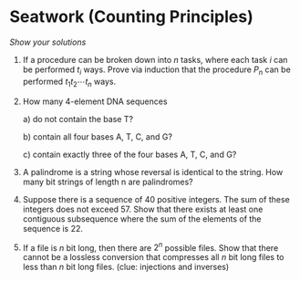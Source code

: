 # Seatwork (Counting Principles)

*Show your solutions*

1. If a procedure can be broken down into $n$ tasks, where each task $i$ can be performed $t_i$  ways. Prove via induction that the procedure $P_n$ can be performed $t_1t_2 \cdots t_n$ ways.

2. How many 4-element DNA sequences

   a) do not contain the base T?

   b) contain all four bases A, T, C, and G?

   c) contain exactly three of the four bases A, T, C, and G?

3. A palindrome is a string whose reversal is identical to the string. How many bit strings of length n are palindromes?

4. Suppose there is a sequence of 40 positive integers. The sum of these integers does not exceed 57. Show that there exists at least one contiguous subsequence where the sum of the elements of the sequence is 22. 

5. If a file is $n$ bit long, then there are $2^n$ possible files. Show that there cannot be a lossless conversion that compresses all $n$ bit long files to less than $n$ bit long files. (clue: injections and inverses) 